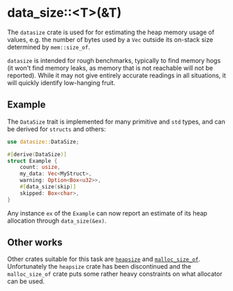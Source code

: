 # data_size::&lt;T&gt;(&T)

The `datasize` crate is used for for estimating the heap memory usage of values, e.g. the number of bytes used by a `Vec` outside its on-stack size determined by `mem::size_of`.

`datasize` is intended for rough benchmarks, typically to find memory hogs (it won't find memory leaks, as memory that is not reachable will not be reported). While it may not give entirely accurate readings in all situations, it will quickly identify low-hanging fruit.

## Example

The `DataSize` trait is implemented for many primitive and `std` types, and can be derived for `structs` and others:

```rust
use datasize::DataSize;

#[derive(DataSize)]
struct Example {
    count: usize,
    my_data: Vec<MyStruct>,
    warning: Option<Box<u32>>,
    #[data_size(skip)]
    skipped: Box<char>,
}
```

Any instance `ex` of the `Example` can now report an estimate of its heap allocation through `data_size(&ex)`.

## Other works

Other crates suitable for this task are [`heapsize`](https://docs.rs/heapsize/) and [`malloc_size_of`](https://github.com/servo/servo/tree/faf3a183f3755a9986ec4379abadf3523bd8b3c0/components/malloc_size_of). Unfortunately the `heapsize` crate has been discontinued and the `malloc_size_of` crate puts some rather heavy constraints on what allocator can be used.
